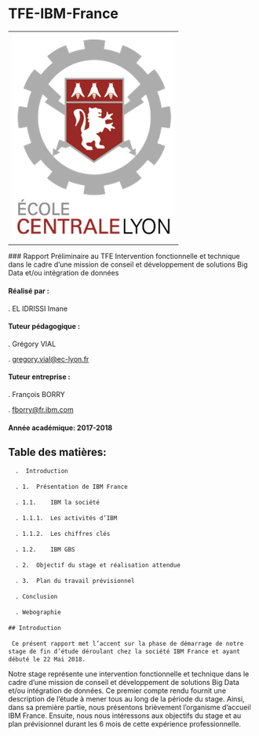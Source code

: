 # TFE-IBM-France
<table border="0">
  <tr>
    <td>
      <img src="2.PNG" style="width: 60px height: 50;">
    </td>
  </tr>
  <tr>
    <td align="center">
    </td>
  </tr>
</table>
### Rapport Préliminaire au TFE Intervention fonctionnelle et technique dans le cadre d’une mission de conseil et développement de solutions Big Data et/ou intégration de données

#### Réalisé par :	 
. EL IDRISSI Imane	

#### Tuteur pédagogique : 
. Grégory VIAL

. gregory.vial@ec-lyon.fr

#### Tuteur entreprise :                                                                         
. François BORRY

. fborry@fr.ibm.com

#### Année académique: 2017-2018

## Table des matières:

      .  Introduction

      . 1.	Présentation de IBM France 

      . 1.1.	IBM la société 
      
      . 1.1.1.	Les activités d’IBM
      
      . 1.1.2.	Les chiffres clés
      
      . 1.2.	IBM GBS
      
      . 2.	Objectif du stage et réalisation attendue

      . 3.	Plan du travail prévisionnel
      
      . Conclusion
      
      . Webographie
    
    ## Introduction
     
     Ce présent rapport met l’accent sur la phase de démarrage de notre stage de fin d’étude déroulant chez la société IBM France et ayant débuté le 22 Mai 2018.
Notre stage représente une intervention fonctionnelle et technique dans le cadre d’une mission de conseil et développement de solutions Big Data et/ou intégration de données. Ce premier compte rendu fournit une description de l’étude à mener tous au long de la période du stage. Ainsi, dans sa première partie, nous présentons brièvement l’organisme d’accueil IBM France. Ensuite, nous nous intéressons aux objectifs du stage et au plan prévisionnel durant les 6 mois de cette expérience professionnelle.









